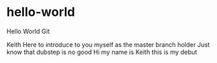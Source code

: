 # hello-world
Hello World Git

Keith Here to introduce to you myself as the master branch holder
Just know that dubstep is no good
Hi my name is Keith 
this is my debut

